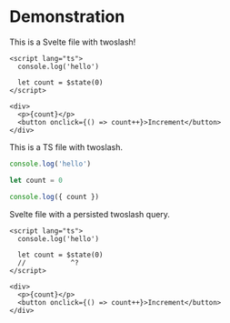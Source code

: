 # Demonstration

This is a Svelte file with twoslash!

```svelte
<script lang="ts">
  console.log('hello')

  let count = $state(0)
</script>

<div>
  <p>{count}</p>
  <button onclick={() => count++}>Increment</button>
</div>
```

This is a TS file with twoslash.

```ts
console.log('hello')

let count = 0

console.log({ count })
```

Svelte file with a persisted twoslash query.

```svelte
<script lang="ts">
  console.log('hello')

  let count = $state(0)
  //           ^?
</script>

<div>
  <p>{count}</p>
  <button onclick={() => count++}>Increment</button>
</div>
```
